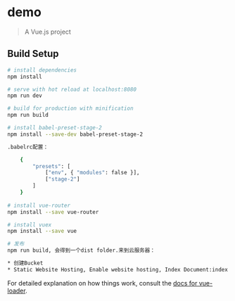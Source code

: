 # demo

> A Vue.js project

## Build Setup

``` bash
# install dependencies
npm install

# serve with hot reload at localhost:8080
npm run dev

# build for production with minification
npm run build

# install babel-preset-stage-2
npm install --save-dev babel-preset-stage-2  

.babelrc配置：

    {
        "presets": [
            ["env", { "modules": false }],
            ["stage-2"]
        ]
    }
    
# install vue-router
npm install --save vue-router

# install vuex
npm install --save vue

# 发布
npm run build, 会得到一个dist folder.来到云服务器：

* 创建Bucket
* Static Website Hosting, Enable website hosting, Index Document:index.html, Error Document:error.html, Permissions:添加一个Bucket policy, 就是json字符串，配置完毕，找到Bucket,上传文件，上传index.html, build.js,创建文件夹dist,把build.js放到云服务器上的dist文件夹中，右键bucket属性，点击Endpoint上的链接。
```

For detailed explanation on how things work, consult the [docs for vue-loader](http://vuejs.github.io/vue-loader).
